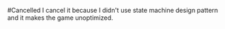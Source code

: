 #Cancelled
I cancel it because I didn't use state machine design pattern and it makes the game unoptimized.
